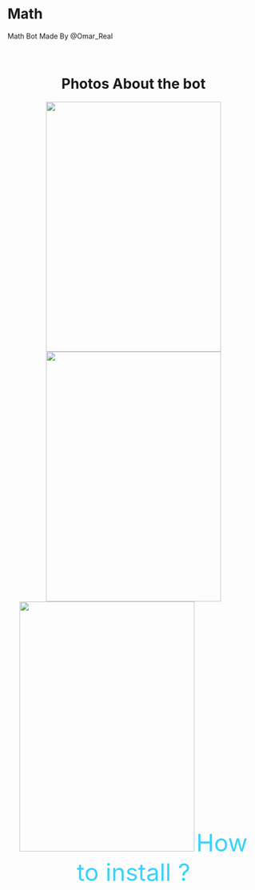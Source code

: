 

# Math
Math Bot Made By @Omar_Real 

<br />
<center>
<h1>Photos About the bot</h1>
<img src = "https://camo.githubusercontent.com/f638d03012c8fc97337d05515c5a19f9af62146f/68747470733a2f2f777777616c61736d3334312e303030776562686f73746170702e636f6d2f53637265656e73686f745fd9a2d9a0d9a1d9a7d9a0d9a4d9a2d9a32dd9a1d9a1d9a5d9a2d9a2d9a12e706e67" width="350" height="500"/>
<br />
<img src = "https://wwwalasm341.000webhostapp.com/Screenshot_٢٠١٧٠٤٢٣-١١٥٢٤٦.png" width="350" height="500"/>
<br />
<img src = "https://wwwalasm341.000webhostapp.com/Screenshot_٢٠١٧٠٤٢٣-١١٥٢٣٥.png" width="350" height="500"/>

<FONT COLOR="39D3FC" SIZE="40">
How to install ? 
</FONT>
